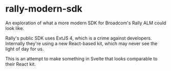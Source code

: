 # rally-modern-sdk
An exploration of what a more modern SDK for Broadcom's Rally ALM could look like.

Rally's public SDK uses ExtJS 4, which is a crime against developers. Internally they're using a new React-based kit, which may never see the light of day for us.

This is an attempt to make something in Svelte that looks comparable to their React kit.
